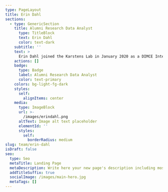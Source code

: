 ```yaml
---
type: PageLayout
title: Erin Dahl
sections:
  - type: GenericSection
    title: Alumni Research Data Analyst
      type: TitleBlock
      text: Erin Dahl
      color: text-dark
    subtitle: ''
    text: >
      Erin Dahl joined the Karstens Lab in January 2020 as a DIMCE Intern. She continued working in the Karstens Lab as a student worker on improving data visualization and generalizing code workflows. Erin completed her B.S. in Bioinformatics from Pacific University (January 2021’) and was a Research Data Analyst in the Karstens Lab from 2021 - 2022.
    actions: []
    badge:
      type: Badge
      label: Alumni Research Data Analyst
      color: text-primary
    colors: bg-light-fg-dark
    styles:
      self:
        alignItems: center
    media:
      type: ImageBlock
      url: >-
        /images/erindahl.png
      altText: Image alt text placeholder
      elementId: ''
      styles:
        self:
          borderRadius: medium
slug: team/erin-dahl
isDraft: false
seo:
  type: Seo
  metaTitle: Landing Page
  metaDescription: Write here your new page's description including most relevant keywords.
  addTitleSuffix: true
  socialImage: /images/main-hero.jpg
  metaTags: []
---
```

